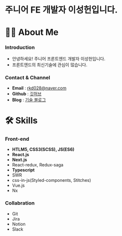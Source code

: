 # 주니어 FE 개발자 이성헌입니다.

# 🙋‍♂️ About Me

### Introduction

- 안녕하세요! 주니어 프론트엔드 개발자 이성헌입니다.
- 프론트엔드의 최신기술에 관심이 많습니다.

### Contact & Channel

- **Email** : rkd028@naver.com
- **Github** : [깃허브](https://github.com/Lee-sungheon)
- **Blog** : [기술 블로그](https://velog.io/@rkd028)

# 🛠️ Skills

### Front-end

- **HTLM5, CSS3(SCSS), JS(ES6)**
- **React.js**
- **Next.js**
- React-redux, Redux-saga
- **Typescript**
- SWR
- css-in-js(Styled-components, Stitches)
- Vue.js
- Nx

### Collabration

- Git
- Jira
- Notion
- Slack
